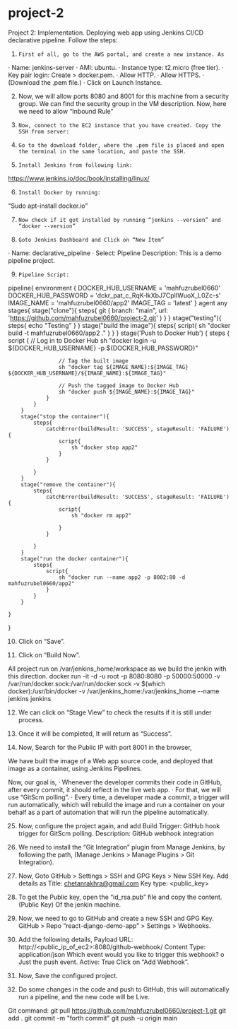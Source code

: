 # project-2



Project 2: Implementation.
Deploying web app using Jenkins CI/CD declarative pipeline.
Follow the steps:

1.     First of all, go to the AWS portal, and create a new instance. As
·       Name: jenkins-server
·       AMI: ubuntu.
·       Instance type: t2.micro (free tier).
·       Key pair login: Create > docker.pem.
·       Allow HTTP.
·       Allow HTTPS.
·       (Download the .pem file.)
·       Click on Launch Instance.
 
 
2.    Now, we will allow ports 8080 and 8001 for this machine from a security group. We can find the security group in the VM description. Now, here we need to allow “Inbound Rule”

3.     Now, connect to the EC2 instance that you have created. Copy the SSH from server:
 

4.     Go to the download folder, where the .pem file is placed and open the terminal in the same location, and paste the SSH.

5.     Install Jenkins from following link:
https://www.jenkins.io/doc/book/installing/linux/

6.     Install Docker by running:
“Sudo apt-install docker.io”

7.     Now check if it got installed by running “jenkins --version” and “docker --version”
 

8.     Goto Jenkins Dashboard and Click on “New Item”
·       Name: declarative_pipeline
·       Select: Pipeline
Description: This is a demo pipeline project.

9.     Pipeline Script:


    
pipeline{
    environment {
        DOCKER_HUB_USERNAME = 'mahfuzrubel0660'
        DOCKER_HUB_PASSWORD = 'dckr_pat_c_RqK-lkXbJ7CplIWuoX_L0Zc-s'
        IMAGE_NAME = 'mahfuzrubel0660/app2'
        IMAGE_TAG = 'latest'
    }
    agent any
    stages{
        stage("clone"){
            steps{
                git (
                    branch: "main", 
                    url: 'https://github.com/mahfuzrubel0660/project-2.git'
                )
            }
        }
        stage("testing"){
            steps{
                echo "Testing"
            }
        }
        stage("build the image"){
            steps{
                script{
                    sh "docker build -t mahfuzrubel0660/app2 ."
                }
            }
        }
        stage('Push to Docker Hub') {
            steps {
                script {
                    // Log in to Docker Hub
                    sh "docker login -u ${DOCKER_HUB_USERNAME} -p ${DOCKER_HUB_PASSWORD}"

                    // Tag the built image
                    sh "docker tag ${IMAGE_NAME}:${IMAGE_TAG} ${DOCKER_HUB_USERNAME}/${IMAGE_NAME}:${IMAGE_TAG}"

                    // Push the tagged image to Docker Hub
                    sh "docker push ${IMAGE_NAME}:${IMAGE_TAG}"
                }
            }
        }
        stage("stop the container"){
            steps{
                catchError(buildResult: 'SUCCESS', stageResult: 'FAILURE'){
                    script{
                        sh "docker stop app2"
                    }
                }
                
            }
        }
        stage("remove the container"){
            steps{
                catchError(buildResult: 'SUCCESS', stageResult: 'FAILURE'){
                    script{
                        sh "docker rm app2"

                    }
                }
                    
            }
        }
        stage("run the docker container"){
            steps{
                script{
                    sh "docker run --name app2 -p 8002:80 -d mahfuzrubel0660/app2"
                }
            }
        }
        
    }
}


 

10.  Click on “Save”.

11.  Click on “Build Now”.

All project run on /var/jenkins_home/workspace as we build the jenkin with this direction.
docker run -it -d -u root -p 8080:8080 -p 50000:50000 -v /var/run/docker.sock:/var/run/docker.sock -v $(which docker):/usr/bin/docker -v /var/jenkins_home:/var/jenkins_home --name jenkins jenkins



 

12.  We can click on “Stage View” to check the results if it is still under process.
 

13.  Once it will be completed, It will return as “Success”.
 

14.  Now, Search for the Public IP with port 8001 in the browser,
 

We have built the image of a Web app source code, and deployed that image as a container, using Jenkins Pipelines.

Now, our goal is,
·       Whenever the developer commits their code in GitHub, after every commit, it should reflect in the live web app.
·       For that, we will use “GitScm polling”.
·       Every time, a developer made a commit, a trigger will run automatically, which will rebuild the image and run a container on your behalf as a part of automation that will run the pipeline automatically.

25.  Now, configure the project again, and add
Build Trigger: GitHub hook trigger for GitScm polling.
Description: GitHub webhook integration
 

26.  We need to install the “Git Integration” plugin from Manage Jenkins, by following the path,
(Manage Jenkins > Manage Plugins > Git Integration).
 
 
27.  Now, Goto GitHub > Settings > SSH and GPG Keys > New SSH Key.
Add details as
Title: chetanrakhra@gmail.com
Key type: <public_key>
 
 
28.  To get the Public key, open the “id_rsa.pub” file and copy the content. (Public Key) 
Of the jenkin machine.
 

29.  Now, we need to go to GitHub and create a new SSH and GPG Key.
GitHub > Repo “react-django-demo-app” > Settings > Webhooks.
30.  Add the following details,
Payload URL: http://<public_ip_of_ec2>:8080/github-webhook/
Content Type: application/json
Which event would you like to trigger this webhook?
o  Just the push event.
Active: True
Click on “Add Webhook”.
 
 
31.  Now, Save the configured project.
32.  Do some changes in the code and push to GitHub, this will automatically run a pipeline, and the new code will be Live.


Git command:
git pull https://github.com/mahfuzrubel0660/project-1.git
git add .
git commit -m "forth commit"
git push -u origin main





